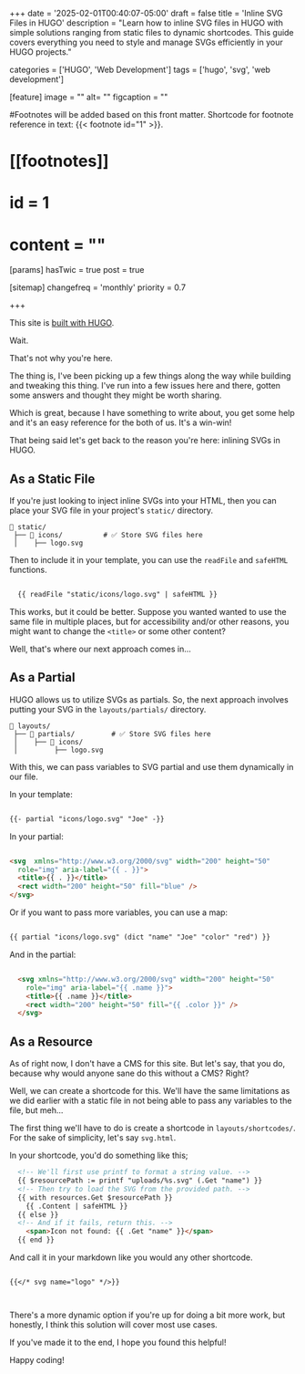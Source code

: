 +++
date = '2025-02-01T00:40:07-05:00'
draft = false
title = 'Inline SVG Files in HUGO'
description = "Learn how to inline SVG files in HUGO with simple solutions ranging from static files to dynamic shortcodes. This guide covers everything you need to style and manage SVGs efficiently in your HUGO projects."

categories = ['HUGO', 'Web Development']
tags = ['hugo', 'svg', 'web development']

[feature]
  image = ""
  alt= ""
  figcaption = ""

#Footnotes will be added based on this front matter. Shortcode for footnote reference in text: {{< footnote id="1" >}}.

# [[footnotes]]
#   id = 1
#   content = ""

[params]
  hasTwic = true
  post = true


[sitemap]
  changefreq = 'monthly'
  priority = 0.7


+++

This site is [built with HUGO](https://gohugo.io/). 

Wait. 

That's not why you're here.

The thing is, I've been picking up a few things along the way while building and tweaking this thing. I've run into a few issues here and there, gotten some answers and thought they might be worth sharing. 

Which is great, because I have something to write about, you get some help and it's an easy reference for the both of us. It's a win-win!

That being said let's get back to the reason you're here: inlining SVGs in HUGO.

## As a Static File

If you're just looking to inject inline SVGs into your HTML, then you can place your SVG file in your project's `static/` directory.

```
📂 static/
 ├── 📂 icons/          # ✅ Store SVG files here
 │    ├── logo.svg

```

Then to include it in your template, you can use the `readFile` and `safeHTML` functions.

```html

  {{ readFile "static/icons/logo.svg" | safeHTML }}

```

This works, but it could be better. Suppose you wanted wanted to use the same file in multiple places, but for accessibility and/or other reasons, you might want to change the `<title>` or some other content?

Well, that's where our next approach comes in...

## As a Partial

HUGO allows us to utilize SVGs as partials. So, the next approach involves putting your SVG in the `layouts/partials/` directory.

```
📂 layouts/
 ├── 📂 partials/         # ✅ Store SVG files here
 │    ├── 📂 icons/  
 │         ├── logo.svg
```

With this, we can pass variables to SVG partial and use them dynamically in our file.

In your template:

```html

{{- partial "icons/logo.svg" "Joe" -}}

```

In your partial:

```html

<svg  xmlns="http://www.w3.org/2000/svg" width="200" height="50" 
  role="img" aria-label="{{ . }}">
  <title>{{ . }}</title>
  <rect width="200" height="50" fill="blue" />
</svg>

```

Or if you want to pass more variables, you can use a map:

```html

{{ partial "icons/logo.svg" (dict "name" "Joe" "color" "red") }}

```

And in the partial:

```html

  <svg xmlns="http://www.w3.org/2000/svg" width="200" height="50" 
    role="img" aria-label="{{ .name }}">
    <title>{{ .name }}</title>
    <rect width="200" height="50" fill="{{ .color }}" />
  </svg>


```

## As a Resource

As of right now, I don't have a CMS for this site. But let's say, that you do, because why would anyone sane do this without a CMS? Right?

Well, we can create a shortcode for this. We'll have the same limitations as we did earlier with a static file in not being able to pass any variables to the file, but meh...

The first thing we'll have to do is create a shortcode in `layouts/shortcodes/`. For the sake of simplicity, let's say `svg.html`.

In your shortcode, you'd do something like this;

```html
  <!-- We'll first use printf to format a string value. -->
  {{ $resourcePath := printf "uploads/%s.svg" (.Get "name") }}
  <!-- Then try to load the SVG from the provided path. -->
  {{ with resources.Get $resourcePath }}
    {{ .Content | safeHTML }}
  {{ else }}
  <!-- And if it fails, return this. -->
    <span>Icon not found: {{ .Get "name" }}</span>
  {{ end }}

```

And call it in your markdown like you would any other shortcode.

```

{{</* svg name="logo" */>}}

  
```

There's a more dynamic option if you're up for doing a bit more work, but honestly, I think this solution will cover most use cases.

If you've made it to the end, I hope you found this helpful! 

Happy coding!